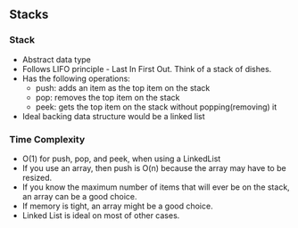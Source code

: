 ## Stacks

### Stack
- Abstract data type
- Follows LIFO principle - Last In First Out. Think of a stack of dishes.
- Has the following operations:
  - push: adds an item as the top item on the stack
  - pop: removes the top item on the stack
  - peek: gets the top item on the stack without popping(removing) it
- Ideal backing data structure would be a linked list

### Time Complexity
- O(1) for push, pop, and peek, when using a LinkedList
- If you use an array, then push is O(n) because the array may have to be resized.
- If you know the maximum number of items that will ever be on the stack, an array can be a good choice.
- If memory is tight, an array might be a good choice.
- Linked List is ideal on most of other cases.